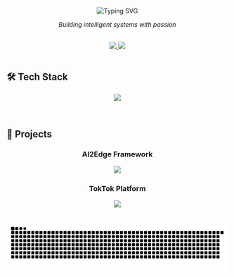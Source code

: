 <!-- 简约头部 -->
<p align="center">
  <img src="https://readme-typing-svg.demolab.com?font=Fira+Code&weight=300&size=24&pause=1000&color=333&width=435&lines=Hi+👋+I'm+Liu+Kong;Full-Stack+Developer" alt="Typing SVG" />
</p>

<p align="center">
  <em>Building intelligent systems with passion</em>
</p>

<br>

<!-- 简约统计卡片 -->
<div align="center">
  <a href="https://github.com/liu-kong">
    <img height="140" src="https://github-readme-stats.vercel.app/api?username=liu-kong&show_icons=true&theme=default&include_all_commits=true&count_private=true&hide_border=true&hide=issues" />
    <img height="140" src="https://github-readme-stats.vercel.app/api/top-langs/?username=liu-kong&layout=compact&theme=default&hide_border=true&langs_count=6" />
  </a>
</div>

<br>

## 🛠️ Tech Stack

<p align="center">
  <img src="https://skillicons.dev/icons?i=py,tensorflow,pytorch,flask,fastapi,docker,kubernetes,aws,gcp,git,github,linux" />
</p>

<br>

## 🚀 Projects

<div align="center">

### AI2Edge Framework
<a href="https://github.com/liu-kong/AI2Edge">
  <img src="https://github-readme-stats.vercel.app/api/pin/?username=liu-kong&repo=AI2Edge&theme=default&show_owner=true&hide_border=true" />
</a>

### TokTok Platform
<a href="https://github.com/liu-kong/toktok">
  <img src="https://github-readme-stats.vercel.app/api/pin/?username=liu-kong&repo=toktok&theme=default&show_owner=true&hide_border=true" />
</a>

</div>

<br>

<!-- 贡献图 -->
<p align="center">
  <img src="https://raw.githubusercontent.com/liu-kong/liu-kong/output/github-contribution-grid-snake-dark.svg" alt="Snake animation" />
</p>
